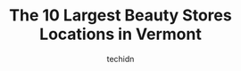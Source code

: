 ---
layout: ampstory
image: https://i0.wp.com/paketmu.com/wp-content/uploads/2023/06/sephora-inside-jcpenney-0-in-vermont-1686373063.jpeg?resize=640,853
author: techidn
featured: false
description: Explore the diverse Beauty Store scene in Vermont, home to an incredible selection of 10 establishments catering to every taste. Whether youre in search of iconic favorites or undiscovered 
title: The 10 Largest Beauty Stores Locations in Vermont
cover:
   title: The 10 Largest Beauty Stores Locations in Vermont
   subtitle: RICKPATE
   background: https://paketmu.com/wp-content/uploads/2023/06/sephora-inside-jcpenney-0-in-vermont-1686373063.jpeg

pages: 
 - layout: thirds
   top: <h1>#1 Ulta Beauty</h1>
   bottom: "<p>An absolutely incredible staff and well run system during busy times. I end up shopping here for my wife multiple times a year and in the struggling retail world that cur</p>"
   background: https://paketmu.com/wp-content/uploads/2023/06/sephora-inside-jcpenney-1-in-vermont-1686373066.jpeg
   backgroundblur: true
 - layout: thirds
   top: <h1>#2 Bath & Body Works</h1>
   bottom: "<p>I am currently standing in the store needing help. 5 associates are standing in a cirlcle talking. They dispersed and are now assisting other patrons. I have yet to be as</p>"
   background: https://paketmu.com/wp-content/uploads/2023/06/sephora-inside-jcpenney-2-in-vermont-1686373067.jpeg
   cta:
      link: https://paketmu.com/the-10-largest-beauty-stores-locations-in-vermont/
      text: The 10 Largest Beauty Stores Locations in Vermont
 - layout: thirds
   top: <h1>#3 Sally Beauty</h1>
   bottom: "<p>I find the staff friendly and well informed to give advice on choosing products and usage.  The selection of products (hair color options, for example) is pretty good as </p>"
   background: https://paketmu.com/wp-content/uploads/2023/06/sephora-inside-jcpenney-3-in-vermont-1686373068.jpeg
   cta:
      link: https://paketmu.com/the-10-largest-beauty-stores-locations-in-vermont/
      text: The 10 Largest Beauty Stores Locations in Vermont
 - layout: thirds
   top: <h1>#4 SEPHORA inside JCPenney</h1>
   bottom: "<p>155 Dorset St, South Burlington, VT 05403, United States</p>"
   background: https://images.unsplash.com/photo-1533998839656-76f5e4b2bccb?ixlib=rb-4.0.3&ixid=MnwxMjA3fDB8MHxwaG90by1wYWdlfHx8fGVufDB8fHx8&auto=format&fit=crop&w=640&h=853&q=80
   cta:
      link: https://paketmu.com/the-10-largest-beauty-stores-locations-in-vermont/
      text: The 10 Largest Beauty Stores Locations in Vermont
 - layout: thirds
   top: <h1>#5 Bath & Body Works</h1>
   bottom: "<p>282 Berlin Mall Rd, Berlin, VT 05602, United States</p>"
   background: https://images.unsplash.com/photo-1567360425618-1594206637d2?ixlib=rb-4.0.3&ixid=MnwxMjA3fDB8MHxwaG90by1wYWdlfHx8fGVufDB8fHx8&auto=format&fit=crop&w=640&h=853&q=80
   cta:
      link: https://paketmu.com/the-10-largest-beauty-stores-locations-in-vermont/
      text: The 10 Largest Beauty Stores Locations in Vermont
 - layout: thirds
   top: <h1>#6 The Body Shop</h1>
   bottom: "<p>84 Church St, Burlington, VT 05401, United States</p>"
   background: https://images.unsplash.com/photo-1515405295579-ba7b45403062?ixlib=rb-4.0.3&ixid=MnwxMjA3fDB8MHxwaG90by1wYWdlfHx8fGVufDB8fHx8&auto=format&fit=crop&w=640&h=853&q=80
   cta:
      link: https://paketmu.com/the-10-largest-beauty-stores-locations-in-vermont/
      text: The 10 Largest Beauty Stores Locations in Vermont
 - layout: thirds
   top: <h1>#7 Hair R Us</h1>
   bottom: "<p>200 North St, Burlington, VT 05401, United States</p>"
   background: https://images.unsplash.com/photo-1496096265110-f83ad7f96608?ixlib=rb-4.0.3&ixid=MnwxMjA3fDB8MHxwaG90by1wYWdlfHx8fGVufDB8fHx8&auto=format&fit=crop&w=640&h=853&q=80
   cta:
      link: https://paketmu.com/the-10-largest-beauty-stores-locations-in-vermont/
      text: The 10 Largest Beauty Stores Locations in Vermont
 - layout: thirds
   middle: Continue reading...
   background: https://images.unsplash.com/photo-1489648022186-8f49310909a0?ixlib=rb-4.0.3&ixid=MnwxMjA3fDB8MHxwaG90by1wYWdlfHx8fGVufDB8fHx8&auto=format&fit=crop&w=640&h=853&q=80
   cta:
      link: https://paketmu.com/the-10-largest-beauty-stores-locations-in-vermont/
      text: The 10 Largest Beauty Stores Locations in Vermont
      
---